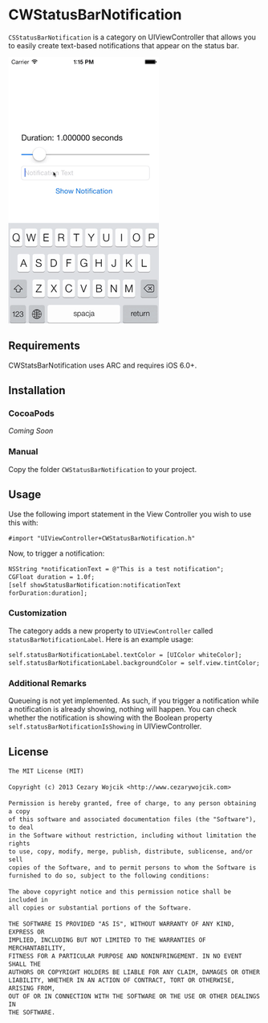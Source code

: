 # CWStatusBarNotification

`CSStatusBarNotification` is a category on UIViewController that allows you to easily create text-based notifications that appear on the status bar.

![screenshot](demo.gif)

## Requirements

CWStatsBarNotification uses ARC and requires iOS 6.0+.

## Installation

### CocoaPods

*Coming Soon*

### Manual

Copy the folder `CWStatusBarNotification` to your project.

## Usage

Use the following import statement in the View Controller you wish to use this with:

    #import "UIViewController+CWStatusBarNotification.h"

Now, to trigger a notification:

    NSString *notificationText = @"This is a test notification";
    CGFloat duration = 1.0f;
    [self showStatusBarNotification:notificationText forDuration:duration];

### Customization

The category adds a new property to `UIViewController` called `statusBarNotificationLabel`. Here is an example usage:

    self.statusBarNotificationLabel.textColor = [UIColor whiteColor];
    self.statusBarNotificationLabel.backgroundColor = self.view.tintColor;

### Additional Remarks

Queueing is not yet implemented. As such, if you trigger a notification while a notification is already showing, nothing will happen. You can check whether the notification is showing with the Boolean property `self.statusBarNotificationIsShowing` in UIViewController.

## License

    The MIT License (MIT)

    Copyright (c) 2013 Cezary Wojcik <http://www.cezarywojcik.com>

    Permission is hereby granted, free of charge, to any person obtaining a copy
    of this software and associated documentation files (the "Software"), to deal
    in the Software without restriction, including without limitation the rights
    to use, copy, modify, merge, publish, distribute, sublicense, and/or sell
    copies of the Software, and to permit persons to whom the Software is
    furnished to do so, subject to the following conditions:

    The above copyright notice and this permission notice shall be included in
    all copies or substantial portions of the Software.

    THE SOFTWARE IS PROVIDED "AS IS", WITHOUT WARRANTY OF ANY KIND, EXPRESS OR
    IMPLIED, INCLUDING BUT NOT LIMITED TO THE WARRANTIES OF MERCHANTABILITY,
    FITNESS FOR A PARTICULAR PURPOSE AND NONINFRINGEMENT. IN NO EVENT SHALL THE
    AUTHORS OR COPYRIGHT HOLDERS BE LIABLE FOR ANY CLAIM, DAMAGES OR OTHER
    LIABILITY, WHETHER IN AN ACTION OF CONTRACT, TORT OR OTHERWISE, ARISING FROM,
    OUT OF OR IN CONNECTION WITH THE SOFTWARE OR THE USE OR OTHER DEALINGS IN
    THE SOFTWARE.
